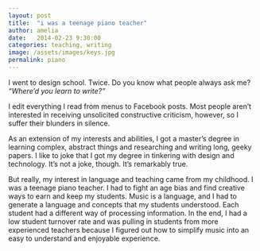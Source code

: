 ```yaml
---
layout: post
title:  "i was a teenage piano teacher"
author: amelia
date:   2014-02-23 9:30:00
categories: teaching, writing
image: /assets/images/keys.jpg
permalink: piano
---
```


I went to design school. Twice. Do you know what people always ask me? *“Where’d you learn to write?”*

I edit everything I read from menus to Facebook posts. Most people aren’t interested in receiving unsolicited constructive criticism, however, so I suffer their blunders in silence.

As an extension of my interests and abilities, I got a master’s degree
in learning complex, abstract things and researching and writing long, geeky papers. I like to joke that I got my degree in tinkering with design and technology. It’s not a joke, though. It’s remarkably true.

But really, my interest in language and teaching came from my childhood. I was a teenage piano teacher. I had to fight an age bias and find creative ways to earn and keep my students. Music is a language, and I had to generate a language and concepts that my students understood. Each student had a different way of processing information. In the end, I had a low student turnover rate and was pulling in students from more experienced teachers because I figured out how to simplify music into an easy to understand and enjoyable experience.


